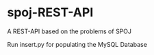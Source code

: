 # spoj-REST-API
A REST-API based on the problems of SPOJ

Run insert.py for populating the MySQL Database 
